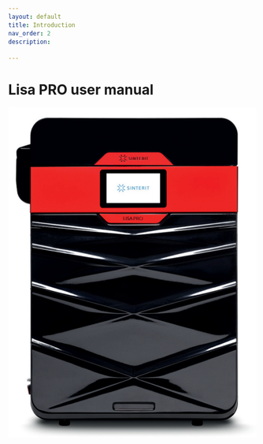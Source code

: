 ```yaml
---
layout: default
title: Introduction
nav_order: 2
description: 

---
```


# Lisa PRO user manual 
![Draw](/images/LisaPRO_front.png)


